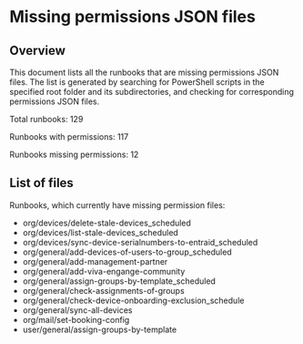 # Missing permissions JSON files

## Overview

This document lists all the runbooks that are missing permissions JSON files. The list is generated by searching for PowerShell scripts in the specified root folder and its subdirectories, and checking for corresponding permissions JSON files.

Total runbooks: 129

Runbooks with permissions: 117

Runbooks missing permissions: 12

## List of files

Runbooks, which currently have missing permission files:

 - org/devices/delete-stale-devices_scheduled
 - org/devices/list-stale-devices_scheduled
 - org/devices/sync-device-serialnumbers-to-entraid_scheduled
 - org/general/add-devices-of-users-to-group_scheduled
 - org/general/add-management-partner
 - org/general/add-viva-engange-community
 - org/general/assign-groups-by-template_scheduled
 - org/general/check-assignments-of-groups
 - org/general/check-device-onboarding-exclusion_schedule
 - org/general/sync-all-devices
 - org/mail/set-booking-config
 - user/general/assign-groups-by-template

